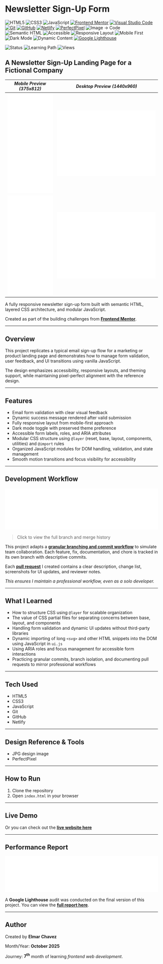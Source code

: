 # Newsletter Sign-Up Form

![HTML5](https://img.shields.io/badge/HTML5-E34F26?style=for-the-badge&logo=html5&logoColor=white)
![CSS3](https://img.shields.io/badge/CSS3-1572B6?style=for-the-badge&logo=css3&logoColor=white)
![JavaScript](https://img.shields.io/badge/JavaScript-F7DF1E?style=for-the-badge&logo=javascript&logoColor=black)
[![Frontend Mentor](https://img.shields.io/badge/Frontend%20Mentor-3e54a3?style=for-the-badge&logo=frontendmentor&logoColor=white)](https://www.frontendmentor.io/)
[![Visual Studio Code](https://img.shields.io/badge/VS%20Code-007ACC?style=for-the-badge&logo=visual-studio-code&logoColor=white)](https://code.visualstudio.com/)
[![Git](https://img.shields.io/badge/Git-F05032?style=for-the-badge&logo=git&logoColor=white)](https://git-scm.com/)
[![GitHub](https://img.shields.io/badge/GitHub-181717?style=for-the-badge&logo=github&logoColor=white)](https://github.com/)
[![Netlify](https://img.shields.io/badge/Netlify-00C7B7?style=for-the-badge&logo=netlify&logoColor=white)](https://www.netlify.com/)
[![PerfectPixel](https://img.shields.io/badge/PerfectPixel-F56C94?style=for-the-badge)](https://chrome.google.com/webstore/detail/perfectpixel-by-welldonecod/dkaagdgjmgdmbnecmcefdhjekcoceebi)
![Image → Code](https://img.shields.io/badge/Image%20→%20Code-✔️-6a1b9a?style=for-the-badge&labelColor=2e003e&logoColor=white)
![Semantic HTML](https://img.shields.io/badge/Semantic%20HTML-ff9800?style=for-the-badge)
![Accessible](https://img.shields.io/badge/Accessibility-A11Y-0052cc?style=for-the-badge)
![Responsive Layout](https://img.shields.io/badge/Responsive%20Layout-Full%20Support-blue?style=for-the-badge)
![Mobile First](https://img.shields.io/badge/Mobile--First-Design-orange?style=for-the-badge)
![Dark Mode](https://img.shields.io/badge/Dark--Mode-Available-111?style=for-the-badge&logo=halfbrickstudios&logoColor=white)
![Dynamic Content](https://img.shields.io/badge/Dynamic%20Content-Available-673ab7?style=for-the-badge)
[![Google Lighthouse](https://img.shields.io/badge/Lighthouse-Audit-00B0FF?style=for-the-badge&logo=lighthouse&logoColor=white)](./assets/downloads/lighthouse-performance-report.pdf)

![Status](https://img.shields.io/badge/status-complete-brightgreen)
![Learning Path](https://img.shields.io/badge/learning%20path-month%207-blue)
![Views](https://visitor-badge.laobi.icu/badge?page_id=CodingWithJiro.frontend-mentor-newsletter-sign-up-form&left_text=repo%20views)

## A Newsletter Sign-Up Landing Page for a Fictional Company

| _Mobile Preview (375x812)_                                   | _Desktop Preview (1440x960)_                                    |
| ------------------------------------------------------------ | --------------------------------------------------------------- |
| ![Mobile](./assets/img/site-preview-mobile_375x812.png)      | ![Desktop](./assets/img/site-preview-desktop_1440x960.png)      |
| ![Mobile](./assets/img/site-preview-mobile-dark_375x812.png) | ![Desktop](./assets/img/site-preview-desktop-dark_1440x960.png) |

A fully responsive newsletter sign-up form built with semantic HTML, layered CSS architecture, and modular JavaScript.

Created as part of the building challenges from **[Frontend Mentor](https://www.frontendmentor.io/)**.

---

## Overview

This project replicates a typical email sign-up flow for a marketing or product landing page and demonstrates how to manage form validation, user feedback, and UI transitions using vanilla JavaScript.

The design emphasizes accessibility, responsive layouts, and theming support, while maintaining pixel-perfect alignment with the reference design.

---

## Features

- Email form validation with clear visual feedback
- Dynamic success message rendered after valid submission
- Fully responsive layout from mobile-first approach
- Dark mode toggle with preserved theme preference
- Accessible form labels, roles, and ARIA attributes
- Modular CSS structure using `@layer` (reset, base, layout, components, utilities) and `@import` rules
- Organized JavaScript modules for DOM handling, validation, and state management
- Smooth motion transitions and focus visibility for accessibility

---

## Development Workflow

[![Network Graph](./assets/img/network-graph.png)](https://github.com/CodingWithJiro/frontend-mentor-newsletter-sign-up-form/network)

> Click to view the full branch and merge history

This project adapts a **[granular branching and commit workflow](https://github.com/CodingWithJiro/frontend-mentor-newsletter-sign-up-form/network)** to simulate team collaboration. Each feature, fix, documentation, and chore is tracked in its own branch with descriptive commits.

Each **[pull request](https://github.com/CodingWithJiro/frontend-mentor-newsletter-sign-up-form/pulls?q=is%3Apr+is%3Aclosed)** I created contains a clear description, change list, screenshots for UI updates, and reviewer notes.

_This ensures I maintain a professional workflow, even as a solo developer._

---

## What I Learned

- How to structure CSS using `@layer` for scalable organization
- The value of CSS partial files for separating concerns between base, layout, and components
- Handling form validation and dynamic UI updates without third-party libraries
- Dynamic importing of long `<svg>` and other HTML snippets into the DOM using JavaScript in `ui.js`
- Using ARIA roles and focus management for accessible form interactions
- Practicing granular commits, branch isolation, and documenting pull requests to mirror professional workflows

---

## Tech Used

- HTML5
- CSS3
- JavaScript
- Git
- GitHub
- Netlify

---

## Design Reference & Tools

- JPG design image
- PerfectPixel

---

## How to Run

1. Clone the repository
2. Open `index.html` in your browser

---

## Live Demo

Or you can check out the **[live website here](LINK)**

---

## Performance Report

[![Lighthouse Report Preview](./assets/img/lighthouse-report.png)](./assets/downloads/lighthouse-performance-report.pdf)

A **Google Lighthouse** audit was conducted on the final version of this project. You can view the **[full report here](./assets/downloads/lighthouse-performance-report.pdf)**.

---

## Author

Created by **Elmar Chavez**

Month/Year: **October 2025**

Journey: **7<sup>th</sup>** month of learning _frontend web development_.
